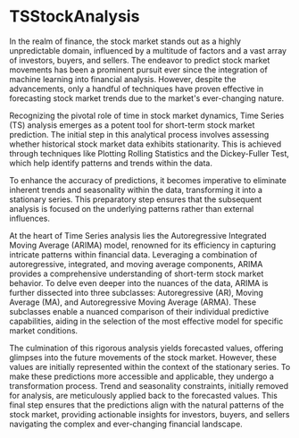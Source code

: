 # TSStockAnalysis
In the realm of finance, the stock market stands out as a highly unpredictable domain, influenced by a multitude of factors and a vast array of investors, buyers, and sellers. The endeavor to predict stock market movements has been a prominent pursuit ever since the integration of machine learning into financial analysis. However, despite the advancements, only a handful of techniques have proven effective in forecasting stock market trends due to the market's ever-changing nature.

Recognizing the pivotal role of time in stock market dynamics, Time Series (TS) analysis emerges as a potent tool for short-term stock market prediction. The initial step in this analytical process involves assessing whether historical stock market data exhibits stationarity. This is achieved through techniques like Plotting Rolling Statistics and the Dickey-Fuller Test, which help identify patterns and trends within the data.

To enhance the accuracy of predictions, it becomes imperative to eliminate inherent trends and seasonality within the data, transforming it into a stationary series. This preparatory step ensures that the subsequent analysis is focused on the underlying patterns rather than external influences.

At the heart of Time Series analysis lies the Autoregressive Integrated Moving Average (ARIMA) model, renowned for its efficiency in capturing intricate patterns within financial data. Leveraging a combination of autoregressive, integrated, and moving average components, ARIMA provides a comprehensive understanding of short-term stock market behavior. To delve even deeper into the nuances of the data, ARIMA is further dissected into three subclasses: Autoregressive (AR), Moving Average (MA), and Autoregressive Moving Average (ARMA). These subclasses enable a nuanced comparison of their individual predictive capabilities, aiding in the selection of the most effective model for specific market conditions.

The culmination of this rigorous analysis yields forecasted values, offering glimpses into the future movements of the stock market. However, these values are initially represented within the context of the stationary series. To make these predictions more accessible and applicable, they undergo a transformation process. Trend and seasonality constraints, initially removed for analysis, are meticulously applied back to the forecasted values. This final step ensures that the predictions align with the natural patterns of the stock market, providing actionable insights for investors, buyers, and sellers navigating the complex and ever-changing financial landscape.
